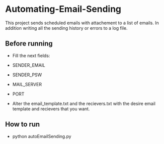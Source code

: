 # Automating-Email-Sending

This project sends scheduled emails with attachement to a list of emails. In addition writing all the sending history or errors to a log file.

## Before running
+ Fill the next fields:
+ SENDER_EMAIL
+ SENDER_PSW 
+ MAIL_SERVER 
+ PORT 

+ Alter the email_template.txt and the recievers.txt with the desire email template and recievers that you want.

## How to run
+ python autoEmailSending.py



